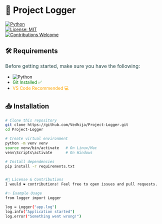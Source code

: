 # 📒 Project Logger  

[![Python](https://img.shields.io/badge/Python-3.9+-blue.svg)](https://www.python.org/)  
[![License: MIT](https://img.shields.io/badge/License-MIT-green.svg)](LICENSE)  
[![Contributions Welcome](https://img.shields.io/badge/Contributions-Welcome-orange.svg)](https://github.com/Vedhija/Project-Logger/issues)  



## 🛠️ Requirements

<p style="font-size:16px; color:darkslategray;">
Before getting started, make sure you have the following:
</p>

- ![Python](https://img.shields.io/badge/Python-3.9%2B-blue?logo=python&logoColor=white)
- <span style="color:green;">Git Installed ✅</span>
- <span style="color:orange;">VS Code Recommended 💻</span>


## 📥 Installation

```bash
# Clone this repository
git clone https://github.com/Vedhija/Project-Logger.git
cd Project-Logger

# Create virtual environment
python -m venv venv
source venv/bin/activate   # On Linux/Mac
venv\Scripts\activate      # On Windows

# Install dependencies
pip install -r requirements.txt


#📜 License & Contributions
I would ❤️ contributions! Feel free to open issues and pull requests. 

#✨ Example Usage
from logger import Logger

log = Logger("app.log")
log.info("Application started")
log.error("Something went wrong!")
